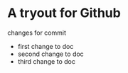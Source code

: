 A tryout for Github
===================
changes for commit

- first change to doc
- second change to doc
- third change to doc



